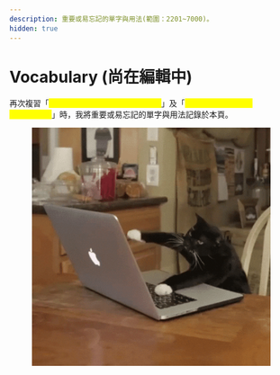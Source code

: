```yaml
---
description: 重要或易忘記的單字與用法(範圍：2201~7000)。
hidden: true
---
```


# Vocabulary (尚在編輯中)

再次複習「<mark style="color:yellow;">晟景 英文字彙 中級 2201\~4500</mark>」及「<mark style="color:yellow;">晟景 英文字彙 高級 4501\~7000</mark>」時，我將重要或易忘記的單字與用法記錄於本頁。

<div align="left"><figure><img src="../.gitbook/assets/cat_typing.gif" alt=""><figcaption></figcaption></figure></div>
